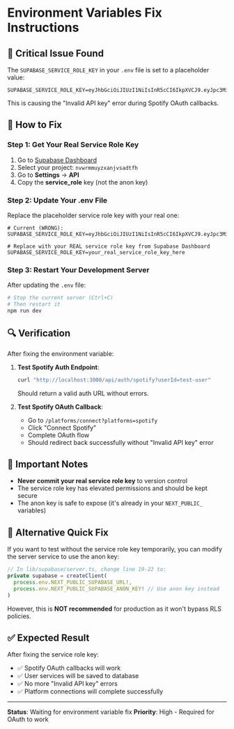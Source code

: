 # Environment Variables Fix Instructions

## 🚨 Critical Issue Found

The `SUPABASE_SERVICE_ROLE_KEY` in your `.env` file is set to a placeholder value:
```
SUPABASE_SERVICE_ROLE_KEY=eyJhbGciOiJIUzI1NiIsInR5cCI6IkpXVCJ9.eyJpc3MiOiJzdXBhYmFzZSIsInJlZiI6Im52d3JtbXV5enhhbmp2c2FkdGZoIiwicm9sZSI6InNlcnZpY2Vfcm9sZSIsImlhdCI6MTc1NTcyODM2NCwiZXhwIjoyMDcxMzA0MzY0fQ.0000000000000000000000000000000000000000
```

This is causing the "Invalid API key" error during Spotify OAuth callbacks.

## 🔧 How to Fix

### Step 1: Get Your Real Service Role Key

1. Go to [Supabase Dashboard](https://supabase.com/dashboard)
2. Select your project: `nvwrmmuyzxanjvsadtfh`
3. Go to **Settings** → **API**
4. Copy the **service_role** key (not the anon key)

### Step 2: Update Your .env File

Replace the placeholder service role key with your real one:

```env
# Current (WRONG):
SUPABASE_SERVICE_ROLE_KEY=eyJhbGciOiJIUzI1NiIsInR5cCI6IkpXVCJ9.eyJpc3MiOiJzdXBhYmFzZSIsInJlZiI6Im52d3JtbXV5enhhbmp2c2FkdGZoIiwicm9sZSI6InNlcnZpY2Vfcm9sZSIsImlhdCI6MTc1NTcyODM2NCwiZXhwIjoyMDcxMzA0MzY0fQ.0000000000000000000000000000000000000000

# Replace with your REAL service role key from Supabase Dashboard
SUPABASE_SERVICE_ROLE_KEY=your_real_service_role_key_here
```

### Step 3: Restart Your Development Server

After updating the `.env` file:

```bash
# Stop the current server (Ctrl+C)
# Then restart it
npm run dev
```

## 🔍 Verification

After fixing the environment variable:

1. **Test Spotify Auth Endpoint**:
   ```bash
   curl "http://localhost:3000/api/auth/spotify?userId=test-user"
   ```
   Should return a valid auth URL without errors.

2. **Test Spotify OAuth Callback**:
   - Go to `/platforms/connect?platforms=spotify`
   - Click "Connect Spotify"
   - Complete OAuth flow
   - Should redirect back successfully without "Invalid API key" error

## 🚨 Important Notes

- **Never commit your real service role key** to version control
- The service role key has elevated permissions and should be kept secure
- The anon key is safe to expose (it's already in your `NEXT_PUBLIC_` variables)

## 🔧 Alternative Quick Fix

If you want to test without the service role key temporarily, you can modify the server service to use the anon key:

```typescript
// In lib/supabase/server.ts, change line 19-22 to:
private supabase = createClient(
  process.env.NEXT_PUBLIC_SUPABASE_URL!,
  process.env.NEXT_PUBLIC_SUPABASE_ANON_KEY! // Use anon key instead
)
```

However, this is **NOT recommended** for production as it won't bypass RLS policies.

## ✅ Expected Result

After fixing the service role key:
- ✅ Spotify OAuth callbacks will work
- ✅ User services will be saved to database
- ✅ No more "Invalid API key" errors
- ✅ Platform connections will complete successfully

---

**Status**: Waiting for environment variable fix
**Priority**: High - Required for OAuth to work
